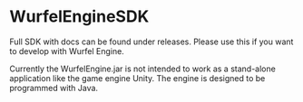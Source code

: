 # WurfelEngineSDK
Full SDK with docs can be found under releases. Please use this if you want to develop with Wurfel Engine.

Currently the WurfelEngine.jar is not intended to work as a stand-alone application like the game engine Unity. The engine is designed to be programmed with Java.
